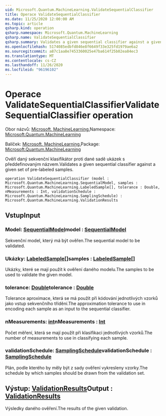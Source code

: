 ```yaml
---
uid: Microsoft.Quantum.MachineLearning.ValidateSequentialClassifier
title: Operace ValidateSequentialClassifier
ms.date: 11/25/2020 12:00:00 AM
ms.topic: article
qsharp.kind: operation
qsharp.namespace: Microsoft.Quantum.MachineLearning
qsharp.name: ValidateSequentialClassifier
qsharp.summary: Validates a given sequential classifier against a given set of pre-labeled samples.
ms.openlocfilehash: 5174085edbfd846e8f6649f33e325fd1979ae6a2
ms.sourcegitcommit: a87c1aa8e7453360025e47ba614f25b02ea84ec3
ms.translationtype: MT
ms.contentlocale: cs-CZ
ms.lasthandoff: 11/26/2020
ms.locfileid: "96196102"
---
```

# <a name="validatesequentialclassifier-operation"></a><span data-ttu-id="65dca-102">Operace ValidateSequentialClassifier</span><span class="sxs-lookup"><span data-stu-id="65dca-102">ValidateSequentialClassifier operation</span></span>

<span data-ttu-id="65dca-103">Obor názvů: [Microsoft. MachineLearning.](xref:Microsoft.Quantum.MachineLearning)</span><span class="sxs-lookup"><span data-stu-id="65dca-103">Namespace: [Microsoft.Quantum.MachineLearning](xref:Microsoft.Quantum.MachineLearning)</span></span>

<span data-ttu-id="65dca-104">Balíček: [Microsoft. MachineLearning.](https://nuget.org/packages/Microsoft.Quantum.MachineLearning)</span><span class="sxs-lookup"><span data-stu-id="65dca-104">Package: [Microsoft.Quantum.MachineLearning](https://nuget.org/packages/Microsoft.Quantum.MachineLearning)</span></span>


<span data-ttu-id="65dca-105">Ověří daný sekvenční klasifikátor proti dané sadě ukázek s předdefinovaným názvem.</span><span class="sxs-lookup"><span data-stu-id="65dca-105">Validates a given sequential classifier against a given set of pre-labeled samples.</span></span>

```qsharp
operation ValidateSequentialClassifier (model : Microsoft.Quantum.MachineLearning.SequentialModel, samples : Microsoft.Quantum.MachineLearning.LabeledSample[], tolerance : Double, nMeasurements : Int, validationSchedule : Microsoft.Quantum.MachineLearning.SamplingSchedule) : Microsoft.Quantum.MachineLearning.ValidationResults
```


## <a name="input"></a><span data-ttu-id="65dca-106">Vstup</span><span class="sxs-lookup"><span data-stu-id="65dca-106">Input</span></span>

### <a name="model--sequentialmodel"></a><span data-ttu-id="65dca-107">Model: [SequentialModel](xref:Microsoft.Quantum.MachineLearning.SequentialModel)</span><span class="sxs-lookup"><span data-stu-id="65dca-107">model : [SequentialModel](xref:Microsoft.Quantum.MachineLearning.SequentialModel)</span></span>

<span data-ttu-id="65dca-108">Sekvenční model, který má být ověřen.</span><span class="sxs-lookup"><span data-stu-id="65dca-108">The sequential model to be validated.</span></span>


### <a name="samples--labeledsample"></a><span data-ttu-id="65dca-109">Ukázky: [LabeledSample](xref:Microsoft.Quantum.MachineLearning.LabeledSample)[]</span><span class="sxs-lookup"><span data-stu-id="65dca-109">samples : [LabeledSample](xref:Microsoft.Quantum.MachineLearning.LabeledSample)[]</span></span>

<span data-ttu-id="65dca-110">Ukázky, které se mají použít k ověření daného modelu.</span><span class="sxs-lookup"><span data-stu-id="65dca-110">The samples to be used to validate the given model.</span></span>


### <a name="tolerance--double"></a><span data-ttu-id="65dca-111">tolerance: [Double](xref:microsoft.quantum.lang-ref.double)</span><span class="sxs-lookup"><span data-stu-id="65dca-111">tolerance : [Double](xref:microsoft.quantum.lang-ref.double)</span></span>

<span data-ttu-id="65dca-112">Tolerance aproximace, která se má použít při kódování jednotlivých vzorků jako vstup sekvenčního třídění.</span><span class="sxs-lookup"><span data-stu-id="65dca-112">The approximation tolerance to use in encoding each sample as an input to the sequential classifier.</span></span>


### <a name="nmeasurements--int"></a><span data-ttu-id="65dca-113">nMeasurements: [int](xref:microsoft.quantum.lang-ref.int)</span><span class="sxs-lookup"><span data-stu-id="65dca-113">nMeasurements : [Int](xref:microsoft.quantum.lang-ref.int)</span></span>

<span data-ttu-id="65dca-114">Počet měření, která se mají použít při klasifikaci jednotlivých vzorků.</span><span class="sxs-lookup"><span data-stu-id="65dca-114">The number of measurements to use in classifying each sample.</span></span>


### <a name="validationschedule--samplingschedule"></a><span data-ttu-id="65dca-115">validationSchedule: [SamplingSchedule](xref:Microsoft.Quantum.MachineLearning.SamplingSchedule)</span><span class="sxs-lookup"><span data-stu-id="65dca-115">validationSchedule : [SamplingSchedule](xref:Microsoft.Quantum.MachineLearning.SamplingSchedule)</span></span>

<span data-ttu-id="65dca-116">Plán, podle kterého by měly být z sady ověření vykresleny vzorky.</span><span class="sxs-lookup"><span data-stu-id="65dca-116">The schedule by which samples should be drawn from the validation set.</span></span>



## <a name="output--validationresults"></a><span data-ttu-id="65dca-117">Výstup: [ValidationResults](xref:Microsoft.Quantum.MachineLearning.ValidationResults)</span><span class="sxs-lookup"><span data-stu-id="65dca-117">Output : [ValidationResults](xref:Microsoft.Quantum.MachineLearning.ValidationResults)</span></span>

<span data-ttu-id="65dca-118">Výsledky daného ověření.</span><span class="sxs-lookup"><span data-stu-id="65dca-118">The results of the given validation.</span></span>